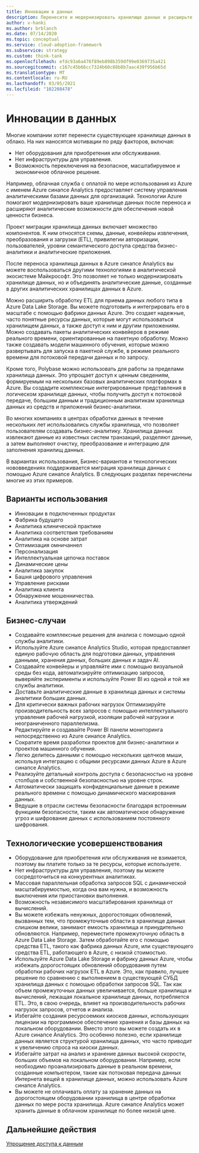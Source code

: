```yaml
---
title: Инновации в данных
description: Перенесите и модернизировать хранилище данных и расширьте свои аналитические возможности, чтобы обеспечить новую ценность для бизнеса.
author: v-hanki
ms.author: brblanch
ms.date: 07/14/2020
ms.topic: conceptual
ms.service: cloud-adoption-framework
ms.subservice: strategy
ms.custom: think-tank
ms.openlocfilehash: efdc93a6a476f89eb898b359df99e0369735a421
ms.sourcegitcommit: c167c45b66cc7324b60c88b8b7aac439f956b65d
ms.translationtype: MT
ms.contentlocale: ru-RU
ms.lasthandoff: 03/05/2021
ms.locfileid: "102208478"
---
```

# <a name="data-innovations"></a>Инновации в данных

Многие компании хотят перенести существующее хранилище данных в облако. На них наносятся мотивации по ряду факторов, включая:

- Нет оборудования для приобретения или обслуживания.
- Нет инфраструктуры для управления.
- Возможность переключения на безопасное, масштабируемое и экономичное облачное решение.

Например, облачная служба с оплатой по мере использования из Azure с именем Azure синапсе Analytics предоставляет систему управления аналитическими базами данных для организаций. Технологии Azure помогают модернизировать ваше хранилище данных после переноса и расширяют аналитические возможности для обеспечения новой ценности бизнеса.

Проект миграции хранилища данных включает множество компонентов. К ним относятся схемы, данные, конвейеры извлечения, преобразования и загрузки (ETL), привилегии авторизации, пользователей, уровни семантического доступа средства бизнес-аналитики и аналитические приложения.

После переноса хранилища данных в Azure синапсе Analytics вы можете воспользоваться другими технологиями в аналитической экосистеме Майкрософт. Это позволяет не только модернизировать хранилище данных, но и объединять аналитические данные, созданные в других аналитических хранилищах данных в Azure.

Можно расширить обработку ETL для приема данных любого типа в Azure Data Lake Storage. Вы можете подготовить и интегрировать его в масштабе с помощью фабрики данных Azure. Это создает надежные, часто понятные ресурсы данных, которые могут использоваться хранилищем данных, а также доступ к ним и другим приложениям. Можно создавать пакеты аналитических конвейеров в режиме реального времени, ориентированные на пакетную обработку. Можно также создавать модели машинного обучения, которые можно развертывать для запуска в пакетной службе, в режиме реального времени для потоковой передачи данных и по запросу.

Кроме того, Polybase можно использовать для работы за пределами хранилища данных. Это упрощает доступ к ценным сведениям, формируемым на нескольких базовых аналитических платформах в Azure. Вы создадите комплексные интегрированные представления в логическом хранилище данных, чтобы получить доступ к потоковой передаче, большим данным и традиционным аналитикам хранилища данных из средств и приложений бизнес-аналитики.

Во многих компаниях в центрах обработки данных в течение нескольких лет использовались службы хранилища, что позволяет пользователям создавать бизнес-аналитику. Хранилища данных извлекают данные из известных систем транзакций, разделяют данные, а затем выполняют очистку, преобразование и интеграцию для заполнения хранилищ данных.

В вариантах использования, Бизнес-вариантов и технологических нововведениях поддерживается миграция хранилища данных с помощью Azure синапсе Analytics. В следующих разделах перечислены многие из этих примеров.

## <a name="use-cases"></a>Варианты использования

- Инновации в подключенных продуктах
- Фабрика будущего
- Аналитика клинической практике
- Аналитика соответствия требованиям
- Аналитика на основе затрат
- Оптимизация омничаннел
- Персонализация
- Интеллектуальная цепочка поставок
- Динамические цены
- Аналитика закупок
- Башня цифрового управления
- Управление рисками
- Аналитика клиента
- Обнаружение мошенничества.
- Аналитика утверждений

## <a name="business-cases"></a>Бизнес-случаи

- Создавайте комплексные решения для анализа с помощью одной службы аналитики.
- Используйте Azure синапсе Analytics Studio, которая предоставляет единую рабочую область для подготовки данных, управления данными, хранения данных, больших данных и задач AI.
- Создавайте конвейеры и управляйте ими с помощью визуальной среды без кода, автоматизируйте оптимизацию запросов, выверяйте эксперименты и используйте Power BI из одной и той же службы аналитики.
- Доставьте аналитические данные в хранилища данных и системы аналитики больших данных.
- Для критически важных рабочих нагрузок Оптимизируйте производительность всех запросов с помощью интеллектуального управления рабочей нагрузкой, изоляции рабочей нагрузки и неограниченного параллелизма.
- Редактируйте и создавайте Power BI панели мониторинга непосредственно из Azure синапсе Analytics.
- Сократите время разработки проектов для бизнес-аналитики и проектов машинного обучения.
- Легко делитесь данными с помощью нескольких щелчков мыши, используя интеграцию с общими ресурсами данных Azure в Azure синапсе Analytics.
- Реализуйте детальный контроль доступа с безопасностью на уровне столбцов и собственной безопасностью на уровне строк.
- Автоматически защищать конфиденциальные данные в режиме реального времени с помощью динамического маскирования данных.
- Ведущие в отрасли системы безопасности благодаря встроенным функциям безопасности, таким как автоматическое обнаружение угроз и шифрование данных с использованием постоянного шифрования.

## <a name="technology-advances"></a>Технологические усовершенствования

- Оборудование для приобретения или обслуживания не взимается, поэтому вы платите только за те ресурсы, которые используете.
- Нет инфраструктуры для управления, поэтому вы можете сосредоточиться на конкурентных аналитиках.
- Массовая параллельная обработка запросов SQL с динамической масштабируемостью, когда она вам нужна, и возможность выключения или приостановки выполнения.
- Возможность независимого масштабирования хранилища от вычислений.
- Вы можете избежать ненужных, дорогостоящих обновлений, вызванных тем, что промежуточные области в хранилище данных слишком велики, занимают емкость хранилища и принудительно обновляются. Например, переместите промежуточную область в Azure Data Lake Storage. Затем обработайте его с помощью средства ETL, такого как фабрика данных Azure, или существующего средства ETL, работающего в Azure, с низкой стоимостью.
- Используйте Azure Data Lake Storage и фабрику данных Azure, чтобы избежать дорогостоящих обновлений оборудования путем обработки рабочих нагрузок ETL в Azure. Это, как правило, лучшее решение по сравнению с выполнением в существующей СУБД хранилища данных с помощью обработки запросов SQL. Так как объем промежуточных данных увеличивается, больше хранилища и вычислений, лежащая локальное хранилище данных, потребляется ETL. Это, в свою очередь, влияет на производительность рабочих нагрузок запросов, отчетов и анализа.
- Избегайте создания ресурсоемких киосков данных, использующих лицензии на программное обеспечение хранения и базы данных на локальном оборудовании. Вместо этого вы можете создать их в Azure синапсе Analytics. Это особенно полезно, если хранилище данных является структурой хранилища данных, что часто приводит к увеличению спроса на киоски данных.
- Избегайте затрат на анализ и хранение данных высокой скорости, больших объемов на локальном оборудовании. Например, если необходимо проанализировать данные в реальном времени, созданные компьютером, такие как потоковая передача данных Интернета вещей в хранилище данных, можно использовать Azure синапсе Analytics.
- Вы можете не оплачивать оплату за хранение данных на дорогостоящем оборудовании хранилища в центре обработки данных по мере роста хранилища. Azure синапсе Analytics может хранить данные в облачном хранилище по более низкой цене.

## <a name="next-steps"></a>Дальнейшие действия

<!-- TODO: More detail needed here. -->

[Упрощение доступа к данным](./data-democratization.md)
